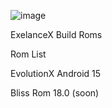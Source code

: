 ![image](https://github.com/user-attachments/assets/50f9f84b-bb19-4f2d-b775-b7091462fe6e)

ExelanceX Build Roms

Rom List 

EvolutionX Android 15

Bliss Rom 18.0 (soon)
